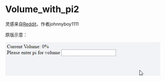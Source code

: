 # Volume_with_pi2
灵感来自[Reddit](https://www.reddit.com/r/ProgrammerHumor/comments/6gknr1/pivol_the_next_generation_of_volume_sliders/)，作者johnnyboy1111


原版示意：

![原版示意](/image/pivol.gif)
